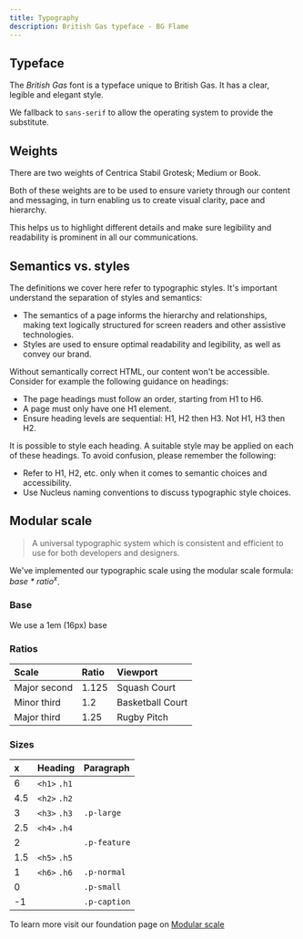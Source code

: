 ```yaml
---
title: Typography
description: British Gas typeface - BG Flame
---
```


## Typeface

The _British Gas_ font is a typeface unique to British Gas. It has a clear, legible and elegant style.

We fallback to `sans-serif` to allow the operating system to provide the substitute.


## Weights

There are two weights of Centrica Stabil Grotesk; Medium or Book.

Both of these weights are to be used to ensure variety through our content and messaging, in turn enabling us to create visual clarity, pace and hierarchy.

This helps us to highlight different details and make sure legibility and readability is prominent in all our communications.

## Semantics vs. styles

The definitions we cover here refer to typographic styles. It's important understand the separation of styles and semantics:

* The semantics of a page informs the hierarchy and relationships, making text logically structured for screen readers and other assistive technologies.
* Styles are used to ensure optimal readability and legibility, as well as convey our brand.

Without semantically correct HTML, our content won't be accessible. Consider for example the following guidance on headings:

* The page headings must follow an order, starting from H1 to H6.
* A page must only have one H1 element.
* Ensure heading levels are sequential: H1, H2 then H3. Not H1, H3 then H2.

It is possible to style each heading. A suitable style may be applied on each of these headings. To avoid confusion, please remember the following:

* Refer to H1, H2, etc. only when it comes to semantic choices and accessibility.
* Use Nucleus naming conventions to discuss typographic style choices.

## Modular scale

> A universal typographic system which is consistent and efficient to use for both developers and designers.

We've implemented our typographic scale using the modular scale formula: _base * ratio<sup>x</sup>_.


### Base

We use a 1em (16px) base

### Ratios

| Scale | Ratio | Viewport |
| :--- | :--- | :--- |
| Major second | 1.125 | Squash Court |
| Minor third | 1.2 | Basketball Court |
| Major third | 1.25 | Rugby Pitch |

### Sizes

| x | Heading | Paragraph |
| :--- | :--- | :--- |
| 6 | `<h1>` `.h1` |  |
| 4.5 | `<h2>` `.h2` |  |
| 3 | `<h3>` `.h3` | `.p-large` |
| 2.5 | `<h4>` `.h4` |  |
| 2 |  | `.p-feature` |
| 1.5 | `<h5>` `.h5` |  |
| 1 | `<h6>` `.h6` | `.p-normal` |
| 0 |  | `.p-small` |
| -1 |  | `.p-caption` |

To learn more visit our foundation page on [Modular scale](foundations/modular-scale.md)
